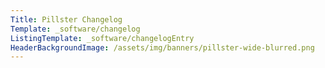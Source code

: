 ```yaml
---
Title: Pillster Changelog
Template: _software/changelog
ListingTemplate: _software/changelogEntry
HeaderBackgroundImage: /assets/img/banners/pillster-wide-blurred.png
---
```

